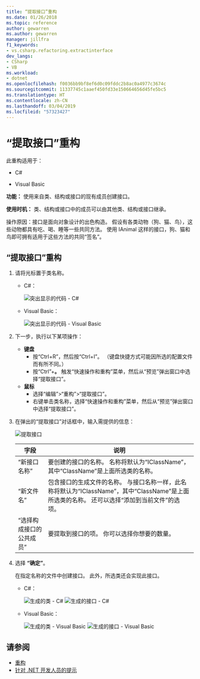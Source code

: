 ```yaml
---
title: “提取接口”重构
ms.date: 01/26/2018
ms.topic: reference
author: gewarren
ms.author: gewarren
manager: jillfra
f1_keywords:
- vs.csharp.refactoring.extractinterface
dev_langs:
- CSharp
- VB
ms.workload:
- dotnet
ms.openlocfilehash: f0036bb9bf8ef6d0c09fddc2b8ac0a4977c3674c
ms.sourcegitcommit: 11337745c1aaef450fd33e150664656d45fe5bc5
ms.translationtype: HT
ms.contentlocale: zh-CN
ms.lasthandoff: 03/04/2019
ms.locfileid: "57323427"
---
```

# <a name="extract-an-interface-refactoring"></a>“提取接口”重构

此重构适用于：

- C#

- Visual Basic

**功能：** 使用来自类、结构或接口的现有成员创建接口。

**使用时机：** 类、结构或接口中的成员可以由其他类、结构或接口继承。

操作原因：接口是面向对象设计的出色构造。 假设有各类动物（狗、猫、鸟），这些动物都具有吃、喝、睡等一些共同方法。 使用 IAnimal 这样的接口，狗、猫和鸟即可拥有适用于这些方法的共同“签名”。

## <a name="extract-an-interface-refactoring"></a>“提取接口”重构

1. 请将光标置于类名称。

   - C#：

       ![突出显示的代码 - C#](media/extractinterface-highlight-cs.png)

   - Visual Basic：

       ![突出显示的代码 - Visual Basic](media/extractinterface-highlight-vb.png)

2. 下一步，执行以下某项操作：

   - **键盘**
      - 按“Ctrl+R”，然后按“Ctrl+I”。 （键盘快捷方式可能因所选的配置文件而有所不同。）
      - 按“Ctrl”+**。** 触发“快速操作和重构”菜单，然后从“预览”弹出窗口中选择“提取接口”。
   - **鼠标**
      - 选择“编辑”>“重构”>“提取接口”。
      - 右键单击类名称，选择“快速操作和重构”菜单，然后从“预览”弹出窗口中选择“提取接口”。

3. 在弹出的“提取接口”对话框中，输入需提供的信息：

   ![提取接口](media/extractinterface-dialog-same-file.png)


   | 字段 | 说明 |
   | - | - |
   | “新接口名称” | 要创建的接口的名称。 名称将默认为“IClassName”，其中“ClassName”是上面所选类的名称。 |
   | “新文件名” | 包含接口的生成文件的名称。 与接口名称一样，此名称将默认为“IClassName”，其中“ClassName”是上面所选类的名称。 还可以选择“添加到当前文件”的选项。 |
   | “选择构成接口的公共成员” | 要提取到接口的项。 你可以选择你想要的数量。 |


4. 选择 **“确定”**。

   在指定名称的文件中创建接口。 此外，所选类还会实现此接口。

   - C#：

      ![生成的类 - C#](media/extractinterface-class-cs.png) ![生成的接口 - C#](media/extractinterface-interface-cs.png)

   - Visual Basic：

      ![生成的类 - Visual Basic](media/extractinterface-class-vb.png) ![生成的接口 - Visual Basic](media/extractinterface-interface-vb.png)

## <a name="see-also"></a>请参阅

- [重构](../refactoring-in-visual-studio.md)
- [针对 .NET 开发人员的提示](../../ide/visual-studio-2017-for-dotnet-developers.md)